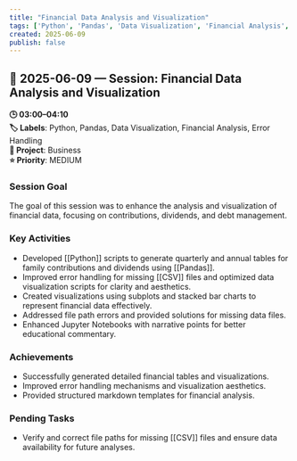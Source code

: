 ```yaml
---
title: "Financial Data Analysis and Visualization"
tags: ['Python', 'Pandas', 'Data Visualization', 'Financial Analysis', 'Error Handling']
created: 2025-06-09
publish: false
---
```


## 📅 2025-06-09 — Session: Financial Data Analysis and Visualization

**🕒 03:00–04:10**  
**🏷️ Labels**: Python, Pandas, Data Visualization, Financial Analysis, Error Handling  
**📂 Project**: Business  
**⭐ Priority**: MEDIUM  


### Session Goal
The goal of this session was to enhance the analysis and visualization of financial data, focusing on contributions, dividends, and debt management.

### Key Activities
- Developed [[Python]] scripts to generate quarterly and annual tables for family contributions and dividends using [[Pandas]].
- Improved error handling for missing [[CSV]] files and optimized data visualization scripts for clarity and aesthetics.
- Created visualizations using subplots and stacked bar charts to represent financial data effectively.
- Addressed file path errors and provided solutions for missing data files.
- Enhanced Jupyter Notebooks with narrative points for better educational commentary.

### Achievements
- Successfully generated detailed financial tables and visualizations.
- Improved error handling mechanisms and visualization aesthetics.
- Provided structured markdown templates for financial analysis.

### Pending Tasks
- Verify and correct file paths for missing [[CSV]] files and ensure data availability for future analyses.
